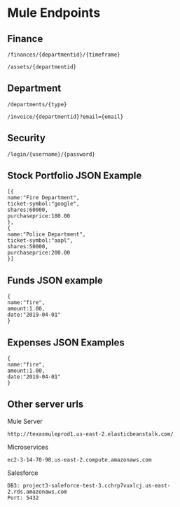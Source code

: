 # Mule Endpoints

## Finance
```
/finances/{departmentid}/{timeframe}

/assets/{departmentid}
```

## Department
```
/departments/{type}

/invoice/{departmentid}?email={email}
```

## Security
```
/login/{username}/{password}
```

## Stock Portfolio JSON Example
```
[{
name:"Fire Department",
ticket-symbol:"google",
shares:60000,
purchaseprice:180.00
}, 
{
name:"Police Department",
ticket-symbol:"aapl",
shares:50000,
purchaseprice:200.00
}]
```

## Funds JSON example
```
{
name:"fire",
amount:1.00,
date:"2019-04-01"
}
```

## Expenses JSON Examples
```
{
name:"fire",
amount:1.00,
date:"2019-04-01"
}
```

## Other server urls

Mule Server
```
http://texasmuleprod1.us-east-2.elasticbeanstalk.com/
```

Microservices
```
ec2-3-14-70-98.us-east-2.compute.amazonaws.com
```

Salesforce
```
DB3: project3-saleforce-test-3.cchrp7vuxlcj.us-east-2.rds.amazonaws.com
Port: 5432
```
